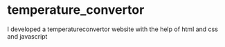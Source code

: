 # temperature_convertor
I developed a temperatureconvertor website with the help of html and css  and javascript
